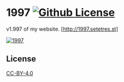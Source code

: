 1997 [![Github License](https://img.shields.io/github/license/setetres/1997.svg)](https://github.com/setetres/1997/blob/master/LICENSE)
====

v1.997 of my website. [http://1997.setetres.st]

[![1997](http://files.setetres.st/img/1997-desktop.png?v=1&raw=true)](http://1997.setetres.st)

License
-------

[CC-BY-4.0]

[http://1997.setetres.st]: http://1997.setetres.st
[CC-BY-4.0]: http://creativecommons.org/licenses/by/4.0
